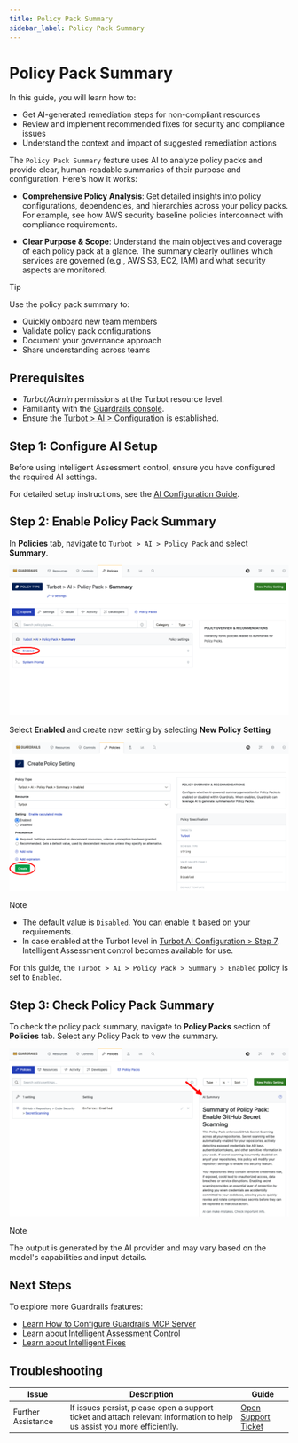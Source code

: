 ```yaml
---
title: Policy Pack Summary
sidebar_label: Policy Pack Summary
---
```


# Policy Pack Summary

In this guide, you will learn how to:

- Get AI-generated remediation steps for non-compliant resources
- Review and implement recommended fixes for security and compliance issues
- Understand the context and impact of suggested remediation actions

The `Policy Pack Summary` feature uses AI to analyze policy packs and provide clear, human-readable summaries of their purpose and configuration. Here's how it works:

- **Comprehensive Policy Analysis**: Get detailed insights into policy configurations, dependencies, and hierarchies across your policy packs. For example, see how AWS security baseline policies interconnect with compliance requirements.

- **Clear Purpose & Scope**: Understand the main objectives and coverage of each policy pack at a glance. The summary clearly outlines which services are governed (e.g., AWS S3, EC2, IAM) and what security aspects are monitored.

> [!TIP]
> Use the policy pack summary to:
> - Quickly onboard new team members
> - Validate policy pack configurations
> - Document your governance approach
> - Share understanding across teams

## Prerequisites

- *Turbot/Admin* permissions at the Turbot resource level.
- Familiarity with the [Guardrails console](https://turbot.com/guardrails/docs/getting-started/).
- Ensure the [Turbot > AI > Configuration](/guardrails/docs/guides/using-guardrails/ai/ai-configuration) is established.

## Step 1: Configure AI Setup

Before using Intelligent Assessment control, ensure you have configured the required AI settings.

For detailed setup instructions, see the [AI Configuration Guide](/guardrails/docs/guides/using-guardrails/ai/ai-configuration).

## Step 2: Enable Policy Pack Summary

In **Policies** tab, navigate to `Turbot > AI > Policy Pack` and select **Summary**.

![Navigate to Policy Pack Summary](./turbot-ai-policy-pack-summary.png)

Select **Enabled**  and create new setting by selecting **New Policy Setting**

![Policy Pack Summary Enabled](./turbot-ai-policy-pack-summary-enabled.png)

> [!NOTE]
> - The default value is `Disabled`. You can enable it based on your requirements.
> - In case enabled at the Turbot level in [Turbot AI Configuration > Step 7](/guardrails/docs/guides/using-guardrails/ai/ai-configuration#step-7-enable-configuration), Intelligent Assessment control becomes available for use.

For this guide, the `Turbot > AI > Policy Pack > Summary > Enabled` policy is set to `Enabled`.

## Step 3: Check Policy Pack Summary

To check the policy pack summary, navigate to **Policy Packs** section of **Policies** tab. Select any Policy Pack to vew the summary.

![Policy Pack Summary](./turbot-ai-policy-pack-summary-response.png)

> [!NOTE]
> The output is generated by the AI provider and may vary based on the model's capabilities and input details.

## Next Steps

To explore more Guardrails features:

- [Learn How to Configure Guardrails MCP Server](/guardrails/docs/guides/using-guardrails/ai-tools)
- [Learn about Intelligent Assessment Control](/guardrails/docs/guides/using-guardrails/intelligent-assessment-control)
- [Learn about Intelligent Fixes](/guardrails/docs/guides/using-guardrails/ai/intelligent-fixes)

## Troubleshooting

| Issue                  | Description                                                                                                                   | Guide                                      |
|------------------------|-------------------------------------------------------------------------------------------------------------------------------|--------------------------------------------|
| Further Assistance     | If issues persist, please open a support ticket and attach relevant information to help us assist you more efficiently.       | [Open Support Ticket](https://support.turbot.com) |